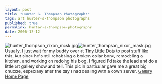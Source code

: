 ```yaml
---
layout: post
title: "Hunter S. Thompson Photographs"
tags: art hunter-s-thompson photographs
published: true
permalink: hunter-s-thompson-photographs
date: 2006-12-12
---
```


<img class="left big" src="http://www.miklb.com/blog/wp-content/uploads/2006/12/hunter_thompson_nixon_mask.jpg" alt="hunter_thompson_nixon_mask.jpg" /><img class="left small" src="http://www.miklb.com/blog/wp-content/uploads/2006/12/hunter_thompson_nixon_mask.thumbnail.jpg" alt="hunter_thompson_nixon_mask.jpg" />Usually, I just wait for my buddy over at <a href="http://www.tinylittledots.com">Tiny Little Dots</a> to post stuff like this, but since he's still rehabbing a broken collar bone, remodeling a kitchen, and working on redoing his blog, I figured I'd take the lead and do a little art gallery show and tell.  This pic in particular gave me a great big chuckle, especially after the day I had dealing with a down server.  <a href="http://www.mbfala.com/index1.html">Gallery Home Page</a>
